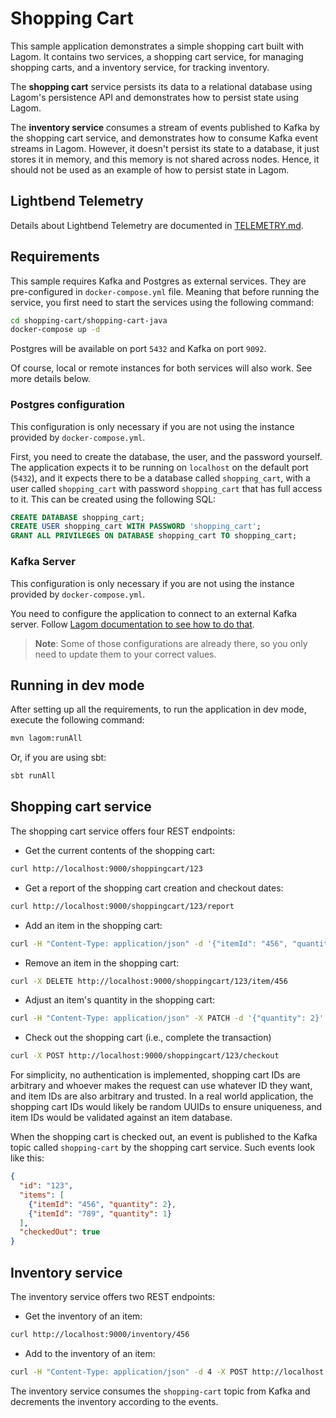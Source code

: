 # Shopping Cart

This sample application demonstrates a simple shopping cart built with Lagom. It contains two services, a shopping cart service, for managing shopping carts, and a inventory service, for tracking inventory.

The **shopping cart** service persists its data to a relational database using Lagom's persistence API and demonstrates how to persist state using Lagom.

The **inventory service** consumes a stream of events published to Kafka by the shopping cart service, and demonstrates how to consume Kafka event streams in Lagom. However, it doesn't persist its state to a database, it just stores it in memory, and this memory is not shared across nodes. Hence, it should not be used as an example of how to persist state in Lagom.

## Lightbend Telemetry

Details about Lightbend Telemetry are documented in [TELEMETRY.md](TELEMETRY.md).

## Requirements

This sample requires Kafka and Postgres as external services. They are pre-configured in `docker-compose.yml` file. Meaning that before running the service, you first need to start the services using the following command:

```bash
cd shopping-cart/shopping-cart-java
docker-compose up -d
```

Postgres will be available on port `5432` and Kafka on port `9092`.

Of course, local or remote instances for both services will also work. See more details below.

### Postgres configuration

This configuration is only necessary if you are not using the instance provided by `docker-compose.yml`.

First, you need to create the database, the user, and the password yourself. The application expects it to be running on `localhost` on the default port (`5432`), and it expects there to be a database called `shopping_cart`, with a user called `shopping_cart` with password `shopping_cart` that has full access to it. This can be created using the following SQL:

```sql
CREATE DATABASE shopping_cart;
CREATE USER shopping_cart WITH PASSWORD 'shopping_cart';
GRANT ALL PRIVILEGES ON DATABASE shopping_cart TO shopping_cart;
```

### Kafka Server

This configuration is only necessary if you are not using the instance provided by `docker-compose.yml`.

You need to configure the application to connect to an external Kafka server. Follow [Lagom documentation to see how to do that](https://www.lagomframework.com/documentation/latest/java/KafkaServer.html#Connecting-to-an-external-Kafka-server).

> **Note**: Some of those configurations are already there, so you only need to update them to your correct values.

## Running in dev mode

After setting up all the requirements, to run the application in dev mode, execute the following command:

```bash
mvn lagom:runAll
```

Or, if you are using sbt:

```bash
sbt runAll
```

## Shopping cart service

The shopping cart service offers four REST endpoints:

* Get the current contents of the shopping cart:

```bash
curl http://localhost:9000/shoppingcart/123
```

* Get a report of the shopping cart creation and checkout dates:

```bash
curl http://localhost:9000/shoppingcart/123/report
```

* Add an item in the shopping cart:

```bash
curl -H "Content-Type: application/json" -d '{"itemId": "456", "quantity": 2}' -X POST http://localhost:9000/shoppingcart/123
```

* Remove an item in the shopping cart:

```bash
curl -X DELETE http://localhost:9000/shoppingcart/123/item/456
```

* Adjust an item's quantity in the shopping cart:

```bash
curl -H "Content-Type: application/json" -X PATCH -d '{"quantity": 2}' http://localhost:9000/shoppingcart/123/item/456
```

* Check out the shopping cart (i.e., complete the transaction)

```bash
curl -X POST http://localhost:9000/shoppingcart/123/checkout
```

For simplicity, no authentication is implemented, shopping cart IDs are arbitrary and whoever makes the request can use whatever ID they want, and item IDs are also arbitrary and trusted. In a real world application, the shopping cart IDs would likely be random UUIDs to ensure uniqueness, and item IDs would be validated against an item database.

When the shopping cart is checked out, an event is published to the Kafka topic called `shopping-cart` by the shopping cart service. Such events look like this:

```json
{
  "id": "123",
  "items": [
    {"itemId": "456", "quantity": 2},
    {"itemId": "789", "quantity": 1}
  ],
  "checkedOut": true
}
```

## Inventory service

The inventory service offers two REST endpoints:

* Get the inventory of an item:

```bash
curl http://localhost:9000/inventory/456
```

* Add to the inventory of an item:

```bash
curl -H "Content-Type: application/json" -d 4 -X POST http://localhost:9000/inventory/456
```

The inventory service consumes the `shopping-cart` topic from Kafka and decrements the inventory according to the events.
